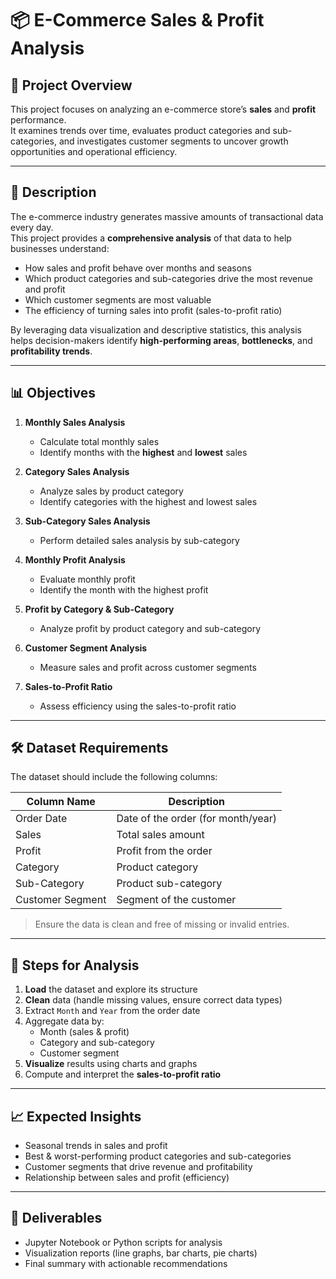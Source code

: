 # 📦 E-Commerce Sales & Profit Analysis

## 📌 Project Overview
This project focuses on analyzing an e-commerce store’s **sales** and **profit** performance.  
It examines trends over time, evaluates product categories and sub-categories, and investigates customer segments to uncover growth opportunities and operational efficiency.

---

## 📝 Description
The e-commerce industry generates massive amounts of transactional data every day.  
This project provides a **comprehensive analysis** of that data to help businesses understand:

- How sales and profit behave over months and seasons  
- Which product categories and sub-categories drive the most revenue and profit  
- Which customer segments are most valuable  
- The efficiency of turning sales into profit (sales-to-profit ratio)  

By leveraging data visualization and descriptive statistics, this analysis helps decision-makers identify **high-performing areas**, **bottlenecks**, and **profitability trends**.

---

## 📊 Objectives
1. **Monthly Sales Analysis**  
   - Calculate total monthly sales  
   - Identify months with the **highest** and **lowest** sales  

2. **Category Sales Analysis**  
   - Analyze sales by product category  
   - Identify categories with the highest and lowest sales  

3. **Sub-Category Sales Analysis**  
   - Perform detailed sales analysis by sub-category  

4. **Monthly Profit Analysis**  
   - Evaluate monthly profit  
   - Identify the month with the highest profit  

5. **Profit by Category & Sub-Category**  
   - Analyze profit by product category and sub-category  

6. **Customer Segment Analysis**  
   - Measure sales and profit across customer segments  

7. **Sales-to-Profit Ratio**  
   - Assess efficiency using the sales-to-profit ratio  

---

## 🛠️ Dataset Requirements
The dataset should include the following columns:

| Column Name       | Description                          |
|------------------|--------------------------------------|
| Order Date       | Date of the order (for month/year)   |
| Sales            | Total sales amount                   |
| Profit           | Profit from the order               |
| Category         | Product category                     |
| Sub-Category     | Product sub-category                 |
| Customer Segment | Segment of the customer              |

> Ensure the data is clean and free of missing or invalid entries.

---

## 🚀 Steps for Analysis
1. **Load** the dataset and explore its structure  
2. **Clean** data (handle missing values, ensure correct data types)  
3. Extract `Month` and `Year` from the order date  
4. Aggregate data by:
   - Month (sales & profit)
   - Category and sub-category
   - Customer segment  
5. **Visualize** results using charts and graphs  
6. Compute and interpret the **sales-to-profit ratio**

---

## 📈 Expected Insights
- Seasonal trends in sales and profit  
- Best & worst-performing product categories and sub-categories  
- Customer segments that drive revenue and profitability  
- Relationship between sales and profit (efficiency)

---

## 📂 Deliverables
- Jupyter Notebook or Python scripts for analysis  
- Visualization reports (line graphs, bar charts, pie charts)  
- Final summary with actionable recommendations
